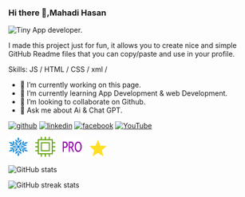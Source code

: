 ### Hi there 👋,Mahadi Hasan
![Tiny App developer.](https://scontent.fdac146-1.fna.fbcdn.net/v/t39.30808-6/427897551_122138259188085057_6354319216254671797_n.png?stp=dst-png_s960x960&_nc_cat=104&ccb=1-7&_nc_sid=783fdb&_nc_ohc=aF2S_Rb2JhwAX-1Yz82&_nc_ht=scontent.fdac146-1.fna&oh=00_AfC8PM8k8BE7DXMY7kfIspoOoa5xmyveB-9D6psjIFbCaw&oe=65CD426D)

I made this project just for fun, it allows you to create nice and simple GitHub Readme files that you can copy/paste and use in your profile.

Skills: JS / HTML / CSS / xml /

- 🔭 I’m currently working on this page. 
- 🌱 I’m currently learning App Development & web Development. 
- 👯 I’m looking to collaborate on Github. 
- 💬 Ask me about Ai & Chat GPT. 


[<img src='https://cdn.jsdelivr.net/npm/simple-icons@3.0.1/icons/github.svg' alt='github' height='40'>](https://github.com/mahadihasandevelopergithub)  [<img src='https://cdn.jsdelivr.net/npm/simple-icons@3.0.1/icons/linkedin.svg' alt='linkedin' height='40'>](https://www.linkedin.com/in/https://www.linkedin.com/in/mahadi-hasan-145568220//)  [<img src='https://cdn.jsdelivr.net/npm/simple-icons@3.0.1/icons/facebook.svg' alt='facebook' height='40'>](https://www.facebook.com/https://www.facebook.com/profile.php?id=100082739615215)  [<img src='https://cdn.jsdelivr.net/npm/simple-icons@3.0.1/icons/youtube.svg' alt='YouTube' height='40'>](https://www.youtube.com/channel/https://www.youtube.com/channel/UCr8UM7lj01QYeKKkbp-OhCg)  

<a href='https://archiveprogram.github.com/'><img src='https://raw.githubusercontent.com/acervenky/animated-github-badges/master/assets/acbadge.gif' width='40' height='40'></a> <a href='https://docs.github.com/en/developers'><img src='https://raw.githubusercontent.com/acervenky/animated-github-badges/master/assets/devbadge.gif' width='40' height='40'></a> <a href='https://github.com/pricing'><img src='https://raw.githubusercontent.com/acervenky/animated-github-badges/master/assets/pro.gif' width='40' height='40'></a> <a href='https://stars.github.com/'><img src='https://raw.githubusercontent.com/acervenky/animated-github-badges/master/assets/starbadge.gif' width='35' height='35'></a> 

![GitHub stats](https://github-readme-stats.vercel.app/api?username=mahadihasandevelopergithub&show_icons=true)  

![GitHub streak stats](https://streak-stats.demolab.com/?user=mahadihasandevelopergithub)  

